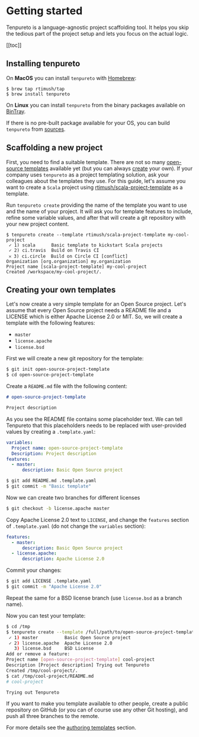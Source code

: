 # Getting started

Tenpureto is a language-agnostic project scaffolding tool. It helps you skip the tedious part of the project setup and
lets you focus on the actual logic.

[[toc]]

## Installing tenpureto

On **MacOS** you can install `tenpureto` with [Homebrew](https://brew.sh):

```
$ brew tap rtimush/tap
$ brew install tenpureto
```

On **Linux** you can install `tenpureto` from the binary packages available on
[BinTray](https://bintray.com/tenpureto/).

If there is no pre-built package available for your OS, you can build `tenpureto` from
[sources](https://github.com/tenpureto/tenpureto/blob/master/README.md#build-from-sources).

## Scaffolding a new project

First, you need to find a suitable template. There are not so many
[open-source templates](https://github.com/topics/tenpureto-template) available yet (but you can always
[create](/guide/authoring/) your own). If your company uses `tenpureto` as a project templating solution, ask your
colleagues about the templates they use. For this guide, let's assume you want to create a `Scala` project using
[rtimush/scala-project-template](https://github.com/rtimush/scala-project-template) as a template.

Run `tenpureto create` providing the name of the template you want to use and the name of your project. It will ask you
for template features to include, refine some variable values, and after that will create a git repository with your new
project content.

<pre class="language-terminal"><code>$ <span class="white">tenpureto create --template rtimush/scala-project-template my-cool-project</span>
 <span class="green char">✓</span> 1) <span class="white">scala</span>      <span class="green">Basic template to kickstart Scala projects</span>
 <span class="green char">✓</span> 2) <span class="white">ci.travis</span>  <span class="green">Build on Travis CI</span>
 <span class="red char">𐄂</span> 3) <span class="white">ci.circle</span>  <span class="green">Build on Circle CI <span class="black">[conflict]</span></span>
Organization <span class="black">[org.organization]</span> my.organization
Project name <span class="black">[scala-project-template]</span> my-cool-project
Created /workspace/my-cool-project/.
</code></pre>

## Creating your own templates

Let's now create a very simple template for an Open Source project. Let's assume that every Open Source project needs a
README file and a LICENSE which is either Apache License 2.0 or MIT. So, we will create a template with the following
features:

- `master`
- `license.apache`
- `license.bsd`

First we will create a new git repository for the template:

```sh
$ git init open-source-project-template
$ cd open-source-project-template
```

Create a `README.md` file with the following content:

```md
# open-source-project-template

Project description
```

As you see the README file contains some placeholder text. We can tell Tenpureto that this placeholders needs to be
replaced with user-provided values by creating a `.template.yaml`:

```yaml
variables:
  Project name: open-source-project-template
  Description: Project description
features:
  - master:
      description: Basic Open Source project
```

```sh
$ git add README.md .template.yaml
$ git commit -m "Basic template"
```

Now we can create two branches for different licenses

```sh
$ git checkout -b license.apache master
```

Copy Apache License 2.0 text to `LICENSE`, and change the `features` section of `.template.yaml` (do not change the
`variables` section):

```yaml
features:
  - master:
      description: Basic Open Source project
  - license.apache:
      description: Apache License 2.0
```

Commit your changes:

```sh
$ git add LICENSE .template.yaml
$ git commit -m "Apache License 2.0"
```

Repeat the same for a BSD license branch (use `license.bsd` as a branch name).

Now you can test your template:

```sh
$ cd /tmp
$ tenpureto create --template /full/path/to/open-source-project-template cool-project
 ✓ 1) master          Basic Open Source project
 ✓ 2) license.apache  Apache License 2.0
   3) license.bsd     BSD License
Add or remove a feature:
Project name [open-source-project-template] cool-project
Description [Project description] Trying out Tenpureto
Created /tmp/cool-project/.
$ cat /tmp/cool-project/README.md
# cool-project

Trying out Tenpureto
```

If you want to make you template available to other people, create a public repository on GitHub (or you can of course
use any other Git hosting), and push all three branches to the remote.

For more details see the [authoring templates](/guide/authoring/) section.
